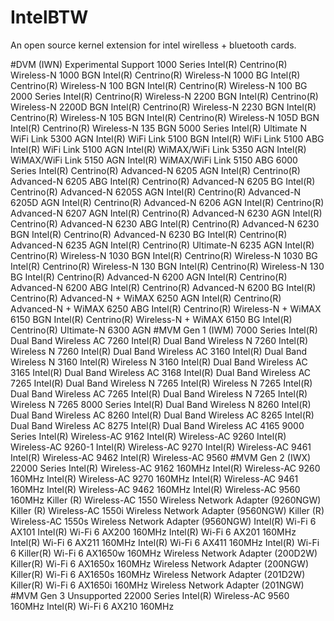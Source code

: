 # IntelBTW
An open source kernel extension for intel wirelless + bluetooth cards.


#DVM (IWN) Experimental Support
1000 Series
Intel(R) Centrino(R) Wireless-N 1000 BGN
Intel(R) Centrino(R) Wireless-N 1000 BG
Intel(R) Centrino(R) Wireless-N 100 BGN
Intel(R) Centrino(R) Wireless-N 100 BG
2000 Series
Intel(R) Centrino(R) Wireless-N 2200 BGN
Intel(R) Centrino(R) Wireless-N 2200D BGN
Intel(R) Centrino(R) Wireless-N 2230 BGN
Intel(R) Centrino(R) Wireless-N 105 BGN
Intel(R) Centrino(R) Wireless-N 105D BGN
Intel(R) Centrino(R) Wireless-N 135 BGN
5000 Series
Intel(R) Ultimate N WiFi Link 5300 AGN
Intel(R) WiFi Link 5100 BGN
Intel(R) WiFi Link 5100 ABG
Intel(R) WiFi Link 5100 AGN
Intel(R) WiMAX/WiFi Link 5350 AGN
Intel(R) WiMAX/WiFi Link 5150 AGN
Intel(R) WiMAX/WiFi Link 5150 ABG
6000 Series
Intel(R) Centrino(R) Advanced-N 6205 AGN
Intel(R) Centrino(R) Advanced-N 6205 ABG
Intel(R) Centrino(R) Advanced-N 6205 BG
Intel(R) Centrino(R) Advanced-N 6205S AGN
Intel(R) Centrino(R) Advanced-N 6205D AGN
Intel(R) Centrino(R) Advanced-N 6206 AGN
Intel(R) Centrino(R) Advanced-N 6207 AGN
Intel(R) Centrino(R) Advanced-N 6230 AGN
Intel(R) Centrino(R) Advanced-N 6230 ABG
Intel(R) Centrino(R) Advanced-N 6230 BGN
Intel(R) Centrino(R) Advanced-N 6230 BG
Intel(R) Centrino(R) Advanced-N 6235 AGN
Intel(R) Centrino(R) Ultimate-N 6235 AGN
Intel(R) Centrino(R) Wireless-N 1030 BGN
Intel(R) Centrino(R) Wireless-N 1030 BG
Intel(R) Centrino(R) Wireless-N 130 BGN
Intel(R) Centrino(R) Wireless-N 130 BG
Intel(R) Centrino(R) Advanced-N 6200 AGN
Intel(R) Centrino(R) Advanced-N 6200 ABG
Intel(R) Centrino(R) Advanced-N 6200 BG
Intel(R) Centrino(R) Advanced-N + WiMAX 6250 AGN
Intel(R) Centrino(R) Advanced-N + WiMAX 6250 ABG
Intel(R) Centrino(R) Wireless-N + WiMAX 6150 BGN
Intel(R) Centrino(R) Wireless-N + WiMAX 6150 BG
Intel(R) Centrino(R) Ultimate-N 6300 AGN
#MVM Gen 1 (IWM)
7000 Series
Intel(R) Dual Band Wireless AC 7260
Intel(R) Dual Band Wireless N 7260
Intel(R) Wireless N 7260
Intel(R) Dual Band Wireless AC 3160
Intel(R) Dual Band Wireless N 3160
Intel(R) Wireless N 3160
Intel(R) Dual Band Wireless AC 3165
Intel(R) Dual Band Wireless AC 3168
Intel(R) Dual Band Wireless AC 7265
Intel(R) Dual Band Wireless N 7265
Intel(R) Wireless N 7265
Intel(R) Dual Band Wireless AC 7265
Intel(R) Dual Band Wireless N 7265
Intel(R) Wireless N 7265
8000 Series
Intel(R) Dual Band Wireless N 8260
Intel(R) Dual Band Wireless AC 8260
Intel(R) Dual Band Wireless AC 8265
Intel(R) Dual Band Wireless AC 8275
Intel(R) Dual Band Wireless AC 4165
9000 Series
Intel(R) Wireless-AC 9162
Intel(R) Wireless-AC 9260
Intel(R) Wireless-AC 9260-1
Intel(R) Wireless-AC 9270
Intel(R) Wireless-AC 9461
Intel(R) Wireless-AC 9462
Intel(R) Wireless-AC 9560
#MVM Gen 2 (IWX)
22000 Series
Intel(R) Wireless-AC 9162 160MHz
Intel(R) Wireless-AC 9260 160MHz
Intel(R) Wireless-AC 9270 160MHz
Intel(R) Wireless-AC 9461 160MHz
Intel(R) Wireless-AC 9462 160MHz
Intel(R) Wireless-AC 9560 160MHz
Killer (R) Wireless-AC 1550 Wireless Network Adapter (9260NGW)
Killer (R) Wireless-AC 1550i Wireless Network Adapter (9560NGW)
Killer (R) Wireless-AC 1550s Wireless Network Adapter (9560NGW)
Intel(R) Wi-Fi 6 AX101
Intel(R) Wi-Fi 6 AX200 160MHz
Intel(R) Wi-Fi 6 AX201 160MHz
Intel(R) Wi-Fi 6 AX211 160MHz
Intel(R) Wi-Fi 6 AX411 160MHz
Intel(R) Wi-Fi 6
Killer(R) Wi-Fi 6 AX1650w 160MHz Wireless Network Adapter (200D2W)
Killer(R) Wi-Fi 6 AX1650x 160MHz Wireless Network Adapter (200NGW)
Killer(R) Wi-Fi 6 AX1650s 160MHz Wireless Network Adapter (201D2W)
Killer(R) Wi-Fi 6 AX1650i 160MHz Wireless Network Adapter (201NGW)
#MVM Gen 3 Unsupported
22000 Series
Intel(R) Wireless-AC 9560 160MHz
Intel(R) Wi-Fi 6 AX210 160MHz
